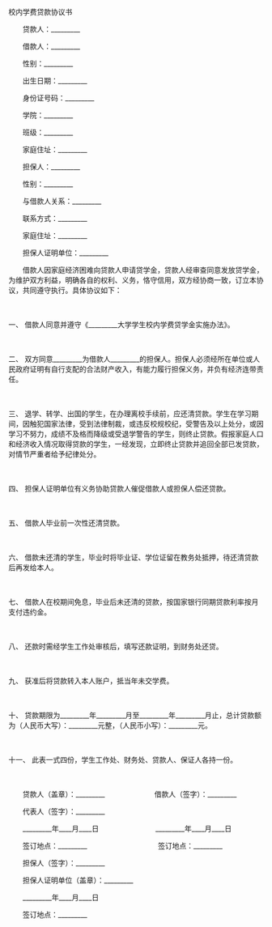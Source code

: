 



校内学费贷款协议书



 

　　贷款人：_________　　

　　借款人：_________

　　性别：_________

　　出生日期：_________

　　身份证号码：_________

　　学院：_________

　　班级：_________

　　家庭住址：_________　　

　　担保人：_________

　　性别：_________

　　与借款人关系：_________

　　联系方式：_________

　　家庭住址：_________

　　担保人证明单位：_________　　

　　借款人因家庭经济困难向贷款人申请贷学金，贷款人经审查同意发放贷学金，为维护双方利益，明确各自的权利、义务，恪守信用，双方经协商一致，订立本协议，共同遵守执行。具体协议如下：

　　

一、
借款人同意并遵守《_________大学学生校内学费贷学金实施办法》。

　　

二、
双方同意_________为借款人_________的担保人。担保人必须经所在单位或人民政府证明有自行支配的合法财产收入，有能力履行担保义务，并负有经济连带责任。

　　

三、
退学、转学、出国的学生，在办理离校手续前，应还清贷款。学生在学习期间，因触犯国家法律，受到法律制裁，或违反校规校纪，受警告及以上处分，或因学习不努力，成绩不及格而降级或受退学警告的学生，则终止贷款。假报家庭人口和经济收入情况取得贷款的学生，一经发现，立即终止贷款并追回全部已发贷款，对情节严重者给予纪律处分。

　　

四、
担保人证明单位有义务协助贷款人催促借款人或担保人偿还贷款。

　　

五、
借款人毕业前一次性还清贷款。

　　

六、
借款未还清的学生，毕业时将毕业证、学位证留在教务处抵押，待还清贷款后再发给本人。

　　

七、
借款人在校期间免息，毕业后未还清的贷款，按国家银行同期贷款利率按月支付违约金。

　　

八、
还款时需经学生工作处审核后，填写还款证明，到财务处还贷。

　　

九、
获准后将贷款转入本人账户，抵当年未交学费。

　　

十、
贷款期限为_________年_________月至_________年_________月止，总计贷款额为（人民币大写）：_________元整，（人民币小写）：_________元。

　　

十一、
此表一式四份，学生工作处、财务处、贷款人、保证人各持一份。

　　

　　贷款人（盖章）：_________　　　　　　　借款人（签字）：_________　　

　　代表人（签字）：_________　　

　　_________年____月____日　　　　　　　　_________年____月____日　　

　　签订地点：_________　　　　　　　　　　签订地点：_________　　

　　担保人（签字）：_________　　

　　担保人证明单位（盖章）：_________　　

　　_________年____月____日　　

　　签订地点：_________